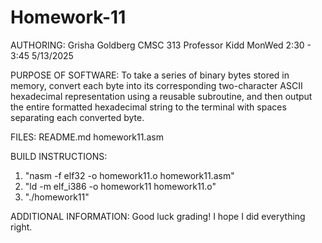 # Homework-11

AUTHORING: Grisha Goldberg CMSC 313 Professor Kidd MonWed 2:30 - 3:45 5/13/2025

PURPOSE OF SOFTWARE: To take a series of binary bytes stored in memory, convert each byte into its corresponding two-character ASCII hexadecimal representation using a reusable subroutine, and then output the entire formatted hexadecimal string to the terminal with spaces separating each converted byte.

FILES: README.md homework11.asm

BUILD INSTRUCTIONS:
1. "nasm -f elf32 -o homework11.o homework11.asm"
2. "ld -m elf_i386 -o homework11 homework11.o"
3. "./homework11"

ADDITIONAL INFORMATION: Good luck grading! I hope I did everything right.
